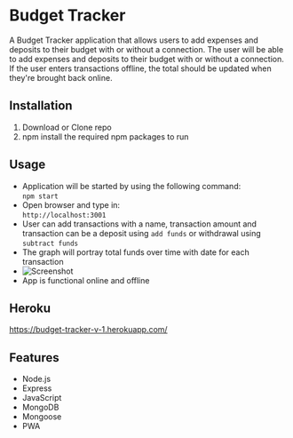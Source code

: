 # Budget Tracker

A Budget Tracker application that allows users to add expenses and deposits to their budget with or without a connection. The user will be able to add expenses and deposits to their budget with or without a connection.  If the user enters transactions offline, the total should be updated when they're brought back online.

## Installation
1. Download or Clone repo
2. npm install the required npm packages to run

## Usage
* Application will be started by using the following command: <br>
``` npm start ```
* Open browser and type in: <br>
``` http://localhost:3001 ```
* User can add transactions with a name, transaction amount and transaction can be a deposit using ``` add funds ``` or withdrawal using ``` subtract funds ```
* The graph will portray total funds over time with date for each transaction
* ![Screenshot](Screenshot.jpg)
* App is functional online and offline


## Heroku
https://budget-tracker-v-1.herokuapp.com/

## Features
* Node.js
* Express
* JavaScript
* MongoDB
* Mongoose
* PWA